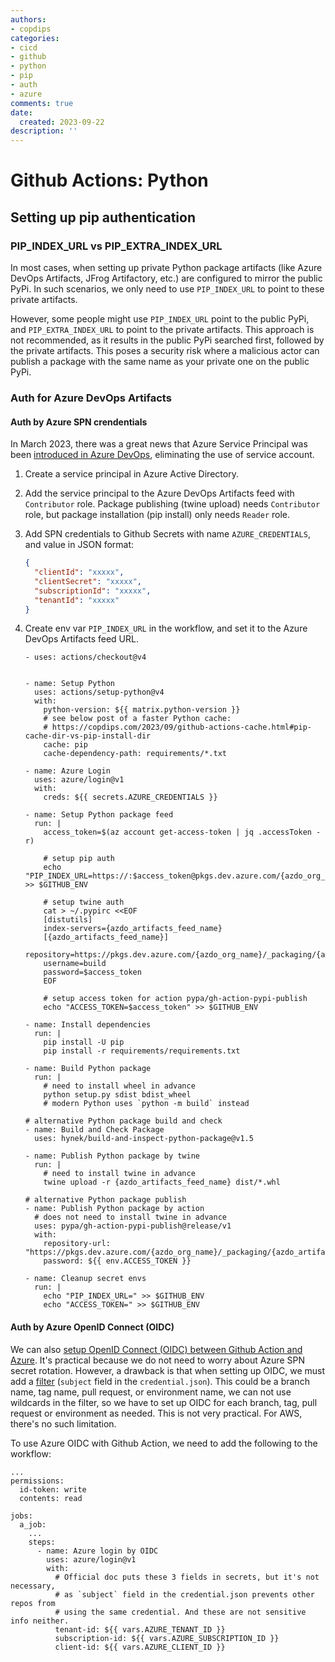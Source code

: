 ```yaml
---
authors:
- copdips
categories:
- cicd
- github
- python
- pip
- auth
- azure
comments: true
date:
  created: 2023-09-22
description: ''
---
```


# Github Actions: Python

<!-- more -->

## Setting up pip authentication

### PIP_INDEX_URL vs PIP_EXTRA_INDEX_URL

In most cases, when setting up private Python package artifacts (like Azure DevOps Artifacts, JFrog Artifactory, etc.) are configured to mirror the public PyPi. In such scenarios, we only need to use `PIP_INDEX_URL` to point to these  private artifacts.

However, some people might use `PIP_INDEX_URL` point to the public PyPi, and `PIP_EXTRA_INDEX_URL` to point to the private artifacts. This approach is not recommended, as it results in the public PyPi searched first, followed by the private artifacts. This poses a security risk where a malicious actor can publish a package with the same name as your private one on the public PyPi.

### Auth for Azure DevOps Artifacts

#### Auth by Azure SPN crendentials

In March 2023, there was a great news that Azure Service Principal was been [introduced in Azure DevOps](https://learn.microsoft.com/en-us/azure/devops/release-notes/2023/sprint-219-update#service-principal-and-managed-identity-support-in-azure-devops-public-preview), eliminating the use of service account.

1. Create a service principal in Azure Active Directory.
2. Add the service principal to the Azure DevOps Artifacts feed with `Contributor` role. Package publishing (twine upload) needs `Contributor` role, but package installation (pip install) only needs `Reader` role.
3. Add SPN credentials to Github Secrets with name `AZURE_CREDENTIALS`, and value in JSON format:

    ```json
    {
      "clientId": "xxxxx",
      "clientSecret": "xxxxx",
      "subscriptionId": "xxxxx",
      "tenantId": "xxxxx"
    }
    ```

4. Create env var `PIP_INDEX_URL` in the workflow, and set it to the Azure DevOps Artifacts feed URL.

    ```yaml+jinja
    - uses: actions/checkout@v4


    - name: Setup Python
      uses: actions/setup-python@v4
      with:
        python-version: ${{ matrix.python-version }}
        # see below post of a faster Python cache:
        # https://copdips.com/2023/09/github-actions-cache.html#pip-cache-dir-vs-pip-install-dir
        cache: pip
        cache-dependency-path: requirements/*.txt

    - name: Azure Login
      uses: azure/login@v1
      with:
        creds: ${{ secrets.AZURE_CREDENTIALS }}

    - name: Setup Python package feed
      run: |
        access_token=$(az account get-access-token | jq .accessToken -r)

        # setup pip auth
        echo "PIP_INDEX_URL=https://:$access_token@pkgs.dev.azure.com/{azdo_org_name}/_packaging/{azdo_artifacts_feed_name}/pypi/simple/" >> $GITHUB_ENV

        # setup twine auth
        cat > ~/.pypirc <<EOF
        [distutils]
        index-servers={azdo_artifacts_feed_name}
        [{azdo_artifacts_feed_name}]
        repository=https://pkgs.dev.azure.com/{azdo_org_name}/_packaging/{azdo_artifacts_feed_name}/pypi/upload
        username=build
        password=$access_token
        EOF

        # setup access token for action pypa/gh-action-pypi-publish
        echo "ACCESS_TOKEN=$access_token" >> $GITHUB_ENV

    - name: Install dependencies
      run: |
        pip install -U pip
        pip install -r requirements/requirements.txt

    - name: Build Python package
      run: |
        # need to install wheel in advance
        python setup.py sdist bdist_wheel
        # modern Python uses `python -m build` instead

    # alternative Python package build and check
    - name: Build and Check Package
      uses: hynek/build-and-inspect-python-package@v1.5

    - name: Publish Python package by twine
      run: |
        # need to install twine in advance
        twine upload -r {azdo_artifacts_feed_name} dist/*.whl

    # alternative Python package publish
    - name: Publish Python package by action
      # does not need to install twine in advance
      uses: pypa/gh-action-pypi-publish@release/v1
      with:
        repository-url: "https://pkgs.dev.azure.com/{azdo_org_name}/_packaging/{azdo_artifacts_feed_name}/pypi/upload"
        password: ${{ env.ACCESS_TOKEN }}

    - name: Cleanup secret envs
      run: |
        echo "PIP_INDEX_URL=" >> $GITHUB_ENV
        echo "ACCESS_TOKEN=" >> $GITHUB_ENV
    ```

#### Auth by Azure OpenID Connect (OIDC)

We can also [setup OpenID Connect (OIDC) between Github Action and Azure](https://docs.github.com/en/actions/deployment/security-hardening-your-deployments/configuring-openid-connect-in-azure). It's practical because we do not need to worry about Azure SPN secret rotation. However, a drawback is that when setting up OIDC, we must add a [filter](https://learn.microsoft.com/en-us/azure/developer/github/connect-from-azure?tabs=azure-cli%2Clinux#add-federated-credentials) (`subject` field in the `credential.json`). This could be a branch name, tag name, pull request, or environment name, we can not use wildcards in the filter, so we have to set up OIDC for each branch, tag, pull request or environment as needed. This is not very practical. For AWS, there's no such limitation.

To use Azure OIDC with Github Action, we need to add the following to the workflow:

```yaml+jinja
...
permissions:
  id-token: write
  contents: read

jobs:
  a_job:
    ...
    steps:
      - name: Azure login by OIDC
        uses: azure/login@v1
        with:
          # Official doc puts these 3 fields in secrets, but it's not necessary,
          # as `subject` field in the credential.json prevents other repos from
          # using the same credential. And these are not sensitive info neither.
          tenant-id: ${{ vars.AZURE_TENANT_ID }}
          subscription-id: ${{ vars.AZURE_SUBSCRIPTION_ID }}
          client-id: ${{ vars.AZURE_CLIENT_ID }}
```
